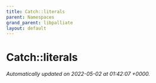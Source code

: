 ```yaml
---
title: Catch::literals
parent: Namespaces
grand_parent: libpalliate
layout: default
---
```


# Catch::literals









_Automatically updated on 2022-05-02 at 01:42:07 +0000._